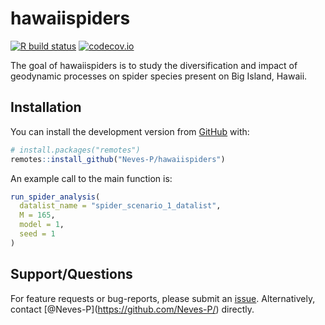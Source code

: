 
<!-- README.md is generated from README.Rmd. Please edit that file -->

# hawaiispiders

<!-- badges: start -->

[![R build
status](https://github.com/Neves-P/hawaiispiders/workflows/R-CMD-check/badge.svg)](https://github.com/Neves-P/hawaiispiders/actions)
[![codecov.io](https://codecov.io/github/Neves-P/hawaiispiders/coverage.svg?branch=master)](https://codecov.io/github/Neves-P/hawaiispiders/branch/master)
<!-- badges: end -->

The goal of hawaiispiders is to study the diversification and impact of
geodynamic processes on spider species present on Big Island, Hawaii.

## Installation

You can install the development version from
[GitHub](https://github.com/) with:

``` r
# install.packages("remotes")
remotes::install_github("Neves-P/hawaiispiders")
```

An example call to the main function is:

``` r
run_spider_analysis(
  datalist_name = "spider_scenario_1_datalist",
  M = 165,
  model = 1,
  seed = 1
)
```

## Support/Questions

For feature requests or bug-reports, please submit an
[issue](https://github.com/Neves-P/hawaiispiders/issues/new).
Alternatively, contact \[@Neves-P\](<https://github.com/Neves-P/>)
directly.
